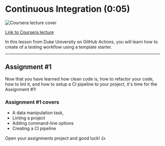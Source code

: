 # Continuous Integration (0:05)

![Coursera lecture cover](../images/a0c9ebc5c940218b85c39541b47bec57c81892ce4ed7e1e2f80307f78aeeb41c.png)  

[Link to Coursera lecture](https://www.coursera.org/lecture/web-app-command-line-tools-for-data-engineering-duke/automating-testing-with-github-actions-xzXZY)

In this lesson from Duke University on GitHub Actions, you will learn how to create of a testing workflow using a template starter.

---

## Assignment #1

Now that you have learned how clean code is, how to refactor your code, how to lint it, and how to setup a CI pipeline to your project, it's time for the Assignment #1!

### Assignment #1 covers

- A data manipulation task,
- Linting a project
- Adding command-line options
- Creating a CI pipeline

Open your assignments project and good luck! 👍
